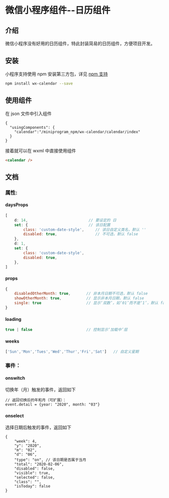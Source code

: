 # 微信小程序组件--日历组件

## 介绍

微信小程序没有好用的日历组件，特此封装简易的日历组件，方便项目开发。

## 安装

小程序支持使用 npm 安装第三方包，详见 [npm 支持](https://developers.weixin.qq.com/miniprogram/dev/devtools/npm.html?search-key=npm)

```bash
npm install wx-calendar --save
```

## 使用组件

在 json 文件中引入组件

```
{
  "usingComponents": {
    "calendar":"/miniprogram_npm/wx-calendar/calendar/index"
  }
}
```

接着就可以在 wxml 中直接使用组件

```html
<calendar />
```

## 文档

### 属性:

#### daysProps

```js
[
    d: 14,                           // 要设定的 日
    set: {                           // 该日配置
    	class: 'custom-date-style',  	// 该日自定义类名，默认 ''
    	disabled: true,              	// 不可选，默认 false
    },
    d: 1,
    set: {
    	class: 'custom-date-style',
    	disabled: true,
    },
]
```

#### props

```js
{
	disabledOtherMonth: true,       // 非本月日期不可选，默认 false
	showOtherMonth: true,			// 显示非本月日期，默认 false
	single: true					// 显示‘双数’，如‘01’而不是‘1’，默认 false
}
```

#### loading

```js
true | false						// 控制显示‘加载中’层
```

#### weeks

```js
['Sun','Mon','Tues','Wed','Thur','Fri','Sat']   // 自定义星期
```

### 事件：

#### onswitch

切换年（月）触发的事件，返回如下

```
// 返回切换后的年和月（可扩展）：
event.detail = {year: "2020", month: "03"}
```

#### onselect

选择日期后触发的事件，返回如下

```
{
    "week": 4,
    "y": "2020",
    "m": "02",
    "d": "06",
    "type": "on", // 该日期是否属于当月
    "total": "2020-02-06",
    "disabled": false,
    "visible": true,
    "selected": false,
    "class": "",
    "isToday": false
}
```



